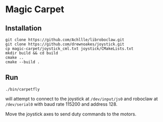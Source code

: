 # Magic Carpet

## Installation

```
git clone https://github.com/Achllle/libroboclaw.git
git clone https://github.com/drewnoakes/joystick.git
cp magic-carpet/joystick_cml.txt joystick/CMakeLists.txt
mkdir build && cd build
cmake ..
cmake --build .
```

## Run

```
./bin/carpetfly
```
will attempt to connect to the joystick at `/dev/input/js0` and roboclaw at
`/dev/serial0` with baud rate 115200 and address 128.

Move the joystick axes to send duty commands to the motors.
